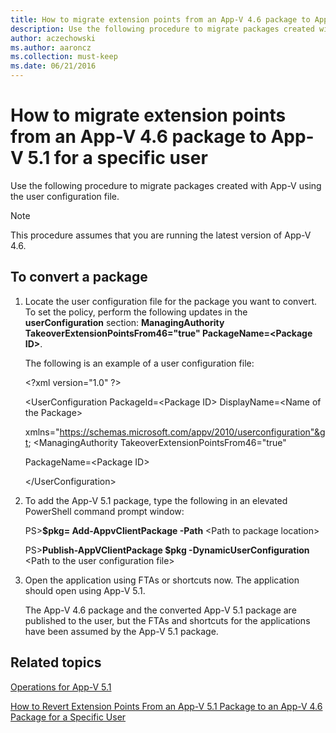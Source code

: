 ```yaml
---
title: How to migrate extension points from an App-V 4.6 package to App-V 5.1 for a specific user
description: Use the following procedure to migrate packages created with App-V using the user configuration file.
author: aczechowski
ms.author: aaroncz
ms.collection: must-keep
ms.date: 06/21/2016
---
```


# How to migrate extension points from an App-V 4.6 package to App-V 5.1 for a specific user

Use the following procedure to migrate packages created with App-V using the user configuration file.

> [!NOTE]
> This procedure assumes that you are running the latest version of App-V 4.6.

## To convert a package

1. Locate the user configuration file for the package you want to convert. To set the policy, perform the following updates in the **userConfiguration** section: **ManagingAuthority TakeoverExtensionPointsFrom46="true" PackageName=&lt;Package ID&gt;**.

   The following is an example of a user configuration file:

   &lt;?xml version="1.0" ?&gt;

   &lt;UserConfiguration PackageId=&lt;Package ID&gt; DisplayName=&lt;Name of the Package&gt;

   xmlns="<https://schemas.microsoft.com/appv/2010/userconfiguration"&gt>; &lt;ManagingAuthority TakeoverExtensionPointsFrom46="true"

   PackageName=&lt;Package ID&gt;

   &lt;/UserConfiguration&gt;

2. To add the App-V 5.1 package, type the following in an elevated PowerShell command prompt window:

   PS&gt;**$pkg= Add-AppvClientPackage -Path** &lt;Path to package location&gt;

   PS&gt;**Publish-AppVClientPackage $pkg -DynamicUserConfiguration** &lt;Path to the user configuration file&gt;

3. Open the application using FTAs or shortcuts now. The application should open using App-V 5.1.

   The App-V 4.6 package and the converted App-V 5.1 package are published to the user, but the FTAs and shortcuts for the applications have been assumed by the App-V 5.1 package.

## Related topics

[Operations for App-V 5.1](operations-for-app-v-51.md)

[How to Revert Extension Points From an App-V 5.1 Package to an App-V 4.6 Package for a Specific User](how-to-revert-extension-points-from-an-app-v-51-package-to-an-app-v-46-package-for-a-specific-user.md)
